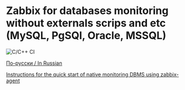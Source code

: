 # Zabbix for databases monitoring without externals scrips and etc (MySQL, PgSQl, Oracle, MSSQL)

![C/C++ CI](https://github.com/CHERTS/zabbix_dbmon/workflows/C/C++%20CI/badge.svg)

[По-русски / In Russian](README.ru.md)

[Instructions for the quick start of native monitoring DBMS using zabbix-agent](HOWTO_START_DBMON.md)
